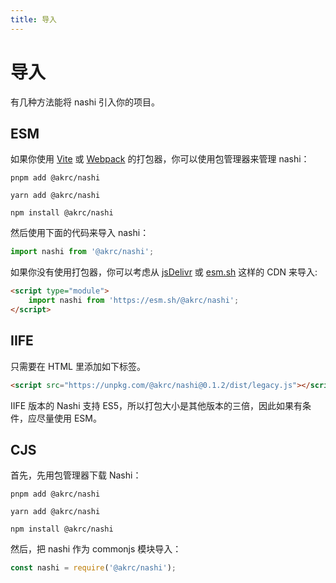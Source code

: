 ```yaml
---
title: 导入
---
```


# 导入

有几种方法能将 nashi 引入你的项目。

## ESM

如果你使用 [Vite](https://vitejs.dev) 或 [Webpack](https://webpack.js.org) 的打包器，你可以使用包管理器来管理 nashi：
<CodeGroup>
<CodeGroupItem title="PNPM">

```bash:no-line-numbers
pnpm add @akrc/nashi
```

  </CodeGroupItem>

  <CodeGroupItem title="YARN">

```bash:no-line-numbers
yarn add @akrc/nashi
```

  </CodeGroupItem>
  <CodeGroupItem title="NPM">

```bash:no-line-numbers
npm install @akrc/nashi
```

  </CodeGroupItem>

</CodeGroup>

然后使用下面的代码来导入 nashi：

```ts
import nashi from '@akrc/nashi';
```

如果你没有使用打包器，你可以考虑从 [jsDelivr](https://esm.run/@akrc/nashi) 或 [esm.sh](https://esm.sh/@akrc/nashi@0.1.2) 这样的 CDN 来导入:

```html
<script type="module">
    import nashi from 'https://esm.sh/@akrc/nashi';
</script>
```

## IIFE

只需要在 HTML 里添加如下标签。

```html
<script src="https://unpkg.com/@akrc/nashi@0.1.2/dist/legacy.js"></script>
```

IIFE 版本的 Nashi 支持 ES5，所以打包大小是其他版本的三倍，因此如果有条件，应尽量使用 ESM。

## CJS

首先，先用包管理器下载 Nashi：

<CodeGroup>
  <CodeGroupItem title="PNPM">

```bash:no-line-numbers
pnpm add @akrc/nashi
```

  </CodeGroupItem>

  <CodeGroupItem title="YARN">

```bash:no-line-numbers
yarn add @akrc/nashi
```

  </CodeGroupItem>
  <CodeGroupItem title="NPM">

```bash:no-line-numbers
npm install @akrc/nashi
```

  </CodeGroupItem>

</CodeGroup>

然后，把 nashi 作为 commonjs 模块导入：

```ts
const nashi = require('@akrc/nashi');
```
